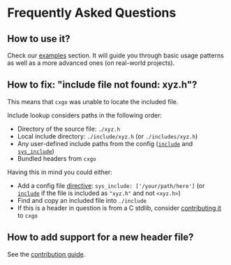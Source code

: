 # Frequently Asked Questions

## How to use it?

Check our [examples](./examples/README.md) section. It will guide you through basic usage patterns as well as a more advanced ones (on real-world projects).

## How to fix: "include file not found: xyz.h"?

This means that `cxgo` was unable to locate the included file.

Include lookup considers paths in the following order:

- Directory of the source file: `./xyz.h`
- Local include directory: `./include/xyz.h` (or `./includes/xyz.h`)
- Any user-defined include paths from the config ([`include`](docs/config.md#include) and [`sys_include`](docs/config.md#sys_include))
- Bundled headers from `cxgo`

Having this in mind you could either:

- Add a config file [directive](docs/config.md#sys_include): `sys_include: ['/your/path/here']`
  (or [`include`](docs/config.md#include) if the file is included as `"xyz.h"` and not `<xyz.h>`)
- Find and copy an included file into `./include`
- If this is a header in question is from a C stdlib, consider [contributing it](CONTRIBUTING.md#adding-a-new-stdlib-header) to `cxgo`

## How to add support for a new header file?

See the [contribution guide](CONTRIBUTING.md#adding-a-new-stdlib-header).